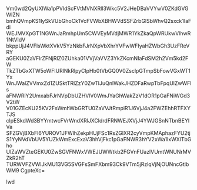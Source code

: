 Vm0wd2QyUXlWa1pPVldScFVtMVNXRll3Wkc5V2JHeDBaVVYwV0ZKdGVGWlZN
bmhQVmpKS1IySkVUbGhoCk1VcFVWbXBHWVdSSFZrbGlSbWhvQ2sxck1IaFdi
WEJMVXpGT1NGWnJaRmhpUm5CWVEyMVdjMWR1YkZkaQpWRUkwVlhwR1NtVldV
bkppUjJ4VFlsWktXVkV5YzNkbFJrNXpVbXhrYVFwWFIyaHZWbGh3UzFReVRY
aGEKU0ZaVFlrZFNjRlZ0ZUhka01VVjVaVVZ3YkZKcmNIaFdSM2h2Vm5kd2FW
TkZTbGxXTW5oWFlURlNkRlpyClpHb0tVbGQ0V0ZsclpGTmpSbFowVGxWT1Yx
WnJWalZVVmxZd1ZUSktTRlZzY0ZwTlJuQnlWakJHZDFaRwpTbFpqUlZwWFls
aFNWRlY2UmxabFJrNVpDbUZHVlV0WmJYaGhWakZzV1dOR1pGaFNiWGd3V2tW
V01GZEcKU25KV2FsWmhWbGRTU0ZaVVJtRmpiR1J6VjJ4a2FWZEhhRTFXYTJS
clpESkdWd3BYYmtwcFVrWndXRlJXCldrdFRNWEJXVjJ4YWJGSnNTbnBEYlVa
SFZGVjBXbFl6YUROV1JFWlhZekpHUjFSc1RsZGlXR2cyVmpKMAphazFYU2tj
S1YyNVdVbUV5YUZkWmExcExaV3hhVjFkc1pGaFNWR3hYV2xWa1IxWXlTbGho
UlZaWVZteGEKU0ZwSGVFNWxVWEJUWWtkb2FGVnFUazlVUmtWNUNrMVZkR2hT
TURWVFZVWlJkMU13VG5SVGFsSmFXbm93Ck9VTm5jRzlqVjNjOUNncGtlbWM9
CgpteXc=

lwd